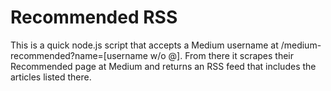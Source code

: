 # Recommended RSS

This is a quick node.js script that accepts a Medium username at /medium-recommended?name=[username w/o @]. From there it scrapes their Recommended page at Medium and returns an RSS feed that includes the articles listed there.
